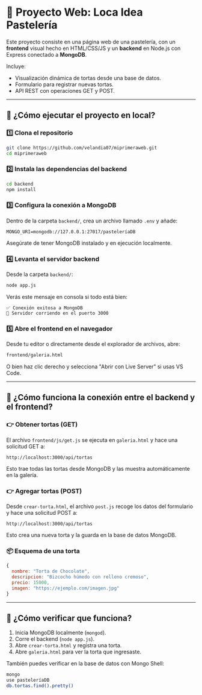 # 🧁 Proyecto Web: Loca Idea Pastelería

Este proyecto consiste en una página web de una pastelería, con un **frontend** visual hecho en HTML/CSS/JS y un **backend** en Node.js con Express conectado a **MongoDB**.

Incluye:
- Visualización dinámica de tortas desde una base de datos.
- Formulario para registrar nuevas tortas.
- API REST con operaciones GET y POST.

---

## 🚀 ¿Cómo ejecutar el proyecto en local?

### 1️⃣ Clona el repositorio

```bash
git clone https://github.com/velandia07/miprimeraweb.git
cd miprimeraweb
```

### 2️⃣ Instala las dependencias del backend

```bash
cd backend
npm install
```

### 3️⃣ Configura la conexión a MongoDB

Dentro de la carpeta `backend/`, crea un archivo llamado `.env` y añade:

```env
MONGO_URI=mongodb://127.0.0.1:27017/pasteleríaDB
```

Asegúrate de tener MongoDB instalado y en ejecución localmente.

### 4️⃣ Levanta el servidor backend

Desde la carpeta `backend/`:

```bash
node app.js
```

Verás este mensaje en consola si todo está bien:

```
✅ Conexión exitosa a MongoDB
🚀 Servidor corriendo en el puerto 3000
```

### 5️⃣ Abre el frontend en el navegador

Desde tu editor o directamente desde el explorador de archivos, abre:

```bash
frontend/galeria.html
```

O bien haz clic derecho y selecciona "Abrir con Live Server" si usas VS Code.

---

## 💾 ¿Cómo funciona la conexión entre el backend y el frontend?

### 👉 Obtener tortas (GET)

El archivo `frontend/js/get.js` se ejecuta en `galeria.html` y hace una solicitud GET a:

```
http://localhost:3000/api/tortas
```

Esto trae todas las tortas desde MongoDB y las muestra automáticamente en la galería.

### 👉 Agregar tortas (POST)

Desde `crear-torta.html`, el archivo `post.js` recoge los datos del formulario y hace una solicitud POST a:

```
http://localhost:3000/api/tortas
```

Esto crea una nueva torta y la guarda en la base de datos MongoDB.

### 📦 Esquema de una torta

```js
{
  nombre: "Torta de Chocolate",
  descripcion: "Bizcocho húmedo con relleno cremoso",
  precio: 15000,
  imagen: "https://ejemplo.com/imagen.jpg"
}
```

---

## 🧪 ¿Cómo verificar que funciona?

1. Inicia MongoDB localmente (`mongod`).
2. Corre el backend (`node app.js`).
3. Abre `crear-torta.html` y registra una torta.
4. Abre `galeria.html` para ver la torta que ingresaste.

También puedes verificar en la base de datos con Mongo Shell:

```bash
mongo
use pasteleríaDB
db.tortas.find().pretty()
```

